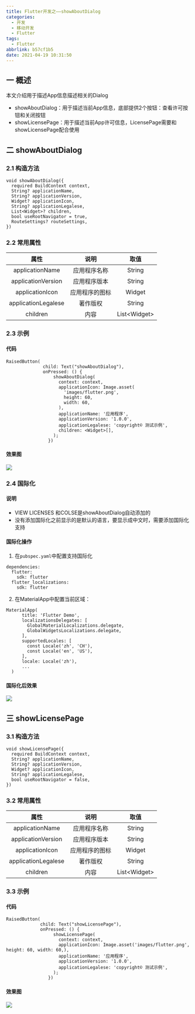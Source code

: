 ```yaml
---
title: Flutter开发之——showAboutDialog
categories:
  - 开发
  - 移动开发
  - Flutter
tags:
  - Flutter
abbrlink: b57cf1b5
date: 2021-04-19 10:31:50
---
```

## 一 概述

本文介绍用于描述App信息描述相关的Dialog

* showAboutDialog：用于描述当前App信息，底部提供2个按钮：查看许可按钮和关闭按钮
* showLicensePage：用于描述当前App许可信息，LicensePage需要和showLicensePage配合使用

<!--more-->

## 二 showAboutDialog

### 2.1 构造方法

```
void showAboutDialog({
  required BuildContext context,
  String? applicationName,
  String? applicationVersion,
  Widget? applicationIcon,
  String? applicationLegalese,
  List<Widget>? children,
  bool useRootNavigator = true,
  RouteSettings? routeSettings,
})
```

### 2.2 常用属性

|        属性         |      说明      |     取值      |
| :-----------------: | :------------: | :-----------: |
|   applicationName   |  应用程序名称  |    String     |
| applicationVersion  |  应用程序版本  |    String     |
|   applicationIcon   | 应用程序的图标 |    Widget     |
| applicationLegalese |    著作版权    |    String     |
|      children       |      内容      | List\<Widget> |

### 2.3 示例

#### 代码

```
RaisedButton(
              child: Text("showAboutDialog"),
              onPressed: () {
                  showAboutDialog(
                    context: context,
                    applicationIcon: Image.asset(
                      'images/flutter.png',
                      height: 60,
                      width: 60,
                    ),
                    applicationName: '应用程序',
                    applicationVersion: '1.0.0',
                    applicationLegalese: 'copyright© 测试示例',
                    children: <Widget>[],
                  );
                })
```

#### 效果图
![][1]

### 2.4 国际化

#### 说明

* VIEW LICENSES 和COLSE是showAboutDialog自动添加的
* 没有添加国际化之前显示的是默认的语言，要显示成中文时，需要添加国际化支持

#### 国际化操作

1. 在`pubspec.yaml`中配置支持国际化

```
dependencies:
  flutter:
    sdk: flutter
  flutter_localizations:
    sdk: flutter
```

2. 在MaterialApp中配置当前区域：

```
MaterialApp(
      title: 'Flutter Demo',
      localizationsDelegates: [
        GlobalMaterialLocalizations.delegate,
        GlobalWidgetsLocalizations.delegate,
      ],
      supportedLocales: [
        const Locale('zh', 'CH'),
        const Locale('en', 'US'),
      ],
      locale: Locale('zh'),
      ...
  )

```

#### 国际化后效果

![][2]



## 三 showLicensePage

### 3.1  构造方法

```
void showLicensePage({
  required BuildContext context,
  String? applicationName,
  String? applicationVersion,
  Widget? applicationIcon,
  String? applicationLegalese,
  bool useRootNavigator = false,
})
```

### 3.2 常用属性
|        属性         |      说明      |     取值      |
| :-----------------: | :------------: | :-----------: |
|   applicationName   |  应用程序名称  |    String     |
| applicationVersion  |  应用程序版本  |    String     |
|   applicationIcon   | 应用程序的图标 |    Widget     |
| applicationLegalese |    著作版权    |    String     |
|      children       |      内容      | List\<Widget> |

### 3.3 示例

#### 代码

```
RaisedButton(
             child: Text("showLicensePage"),
             onPressed: () {
                  showLicensePage(
                    context: context,
                    applicationIcon: Image.asset('images/flutter.png', height: 60, width: 60,),
                    applicationName: '应用程序',
                    applicationVersion: '1.0.0',
                    applicationLegalese: 'copyright© 测试示例',
                  );
                })
```

#### 效果图
![][3]



[1]:https://cdn.jsdelivr.net/gh/PGzxc/CDN@master/blog-flutter/flutter-showAboutDialog-sample.gif
[2]:https://cdn.jsdelivr.net/gh/PGzxc/CDN@master/blog-flutter/flutter-showAboutDialog-local-sample.png
[3]:https://cdn.jsdelivr.net/gh/PGzxc/CDN@master/blog-flutter/flutter-showLicensePage-sample.gif